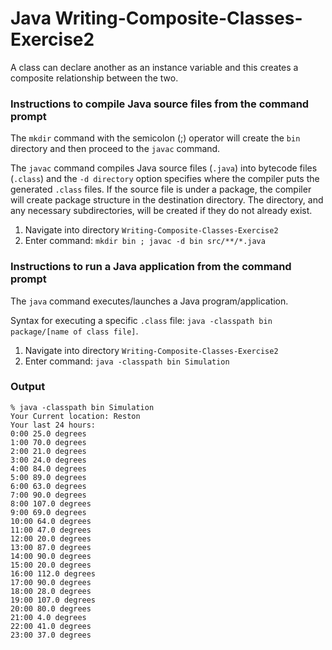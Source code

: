 # Java Writing-Composite-Classes-Exercise2

A class can declare another as an instance variable and this creates a composite relationship between the two.


### Instructions to compile Java source files from the command prompt

The `mkdir` command with the semicolon (;) operator will create the `bin` directory and then proceed to the `javac` command.

The `javac` command compiles Java source files (`.java`) into bytecode files (`.class`) and the `-d directory` option specifies where the compiler puts the generated `.class` files. If the source file is under a package, the compiler will create package structure in the destination directory. The directory, and any necessary subdirectories, will be created if they do not already exist.

1. Navigate into directory `Writing-Composite-Classes-Exercise2`
2. Enter command: `mkdir bin ; javac -d bin src/**/*.java`


### Instructions to run a Java application from the command prompt

The `java` command executes/launches a Java program/application.

Syntax for executing a specific `.class` file: `java -classpath bin package/[name of class file]`.

1. Navigate into directory `Writing-Composite-Classes-Exercise2`
2. Enter command: `java -classpath bin Simulation`


### Output

```
% java -classpath bin Simulation
Your Current location: Reston
Your last 24 hours:
0:00 25.0 degrees
1:00 70.0 degrees
2:00 21.0 degrees
3:00 24.0 degrees
4:00 84.0 degrees
5:00 89.0 degrees
6:00 63.0 degrees
7:00 90.0 degrees
8:00 107.0 degrees
9:00 69.0 degrees
10:00 64.0 degrees
11:00 47.0 degrees
12:00 20.0 degrees
13:00 87.0 degrees
14:00 90.0 degrees
15:00 20.0 degrees
16:00 112.0 degrees
17:00 90.0 degrees
18:00 28.0 degrees
19:00 107.0 degrees
20:00 80.0 degrees
21:00 4.0 degrees
22:00 41.0 degrees
23:00 37.0 degrees
```
